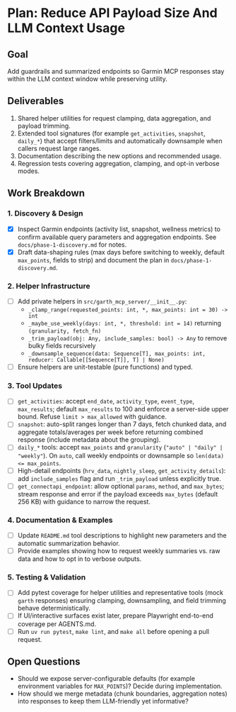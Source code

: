 # Plan: Reduce API Payload Size And LLM Context Usage

## Goal

Add guardrails and summarized endpoints so Garmin MCP responses stay within the
LLM context window while preserving utility.

## Deliverables

1. Shared helper utilities for request clamping, data aggregation, and payload
   trimming.
2. Extended tool signatures (for example `get_activities`, `snapshot`,
   `daily_*`) that accept filters/limits and automatically downsample when
   callers request large ranges.
3. Documentation describing the new options and recommended usage.
4. Regression tests covering aggregation, clamping, and opt-in verbose modes.

## Work Breakdown

### 1. Discovery & Design

- [x] Inspect Garmin endpoints (activity list, snapshot, wellness metrics) to
  confirm available query parameters and aggregation endpoints. See
  `docs/phase-1-discovery.md` for notes.
- [x] Draft data-shaping rules (max days before switching to weekly, default
  `max_points`, fields to strip) and document the plan in
  `docs/phase-1-discovery.md`.

### 2. Helper Infrastructure

- [ ] Add private helpers in `src/garth_mcp_server/__init__.py`:
  - `_clamp_range(requested_points: int, *, max_points: int = 30) -> int`
  - `_maybe_use_weekly(days: int, *, threshold: int = 14)` returning
    `(granularity, fetch_fn)`
  - `_trim_payload(obj: Any, include_samples: bool) -> Any` to remove bulky
    fields recursively
  - `_downsample_sequence(data: Sequence[T], max_points: int,
    reducer: Callable[[Sequence[T]], T] | None)`
- [ ] Ensure helpers are unit-testable (pure functions) and typed.

### 3. Tool Updates

- [ ] `get_activities`: accept `end_date`, `activity_type`, `event_type`,
  `max_results`; default `max_results` to 100 and enforce a server-side upper
  bound. Refuse `limit > max_allowed` with guidance.
- [ ] `snapshot`: auto-split ranges longer than 7 days, fetch chunked data, and
  aggregate totals/averages per week before returning combined response (include
  metadata about the grouping).
- [ ] `daily_*` tools: accept `max_points` and `granularity`
  (`"auto" | "daily" | "weekly"`). On `auto`, call weekly endpoints or
  downsample so `len(data) <= max_points`.
- [ ] High-detail endpoints (`hrv_data`, `nightly_sleep`,
  `get_activity_details`): add `include_samples` flag and run `_trim_payload`
  unless explicitly true.
- [ ] `get_connectapi_endpoint`: allow optional `params`, `method`, and
  `max_bytes`; stream response and error if the payload exceeds `max_bytes`
  (default 256 KB) with guidance to narrow the request.

### 4. Documentation & Examples

- [ ] Update `README.md` tool descriptions to highlight new parameters and the
  automatic summarization behavior.
- [ ] Provide examples showing how to request weekly summaries vs. raw data and
  how to opt in to verbose outputs.

### 5. Testing & Validation

- [ ] Add pytest coverage for helper utilities and representative tools (mock
  `garth` responses) ensuring clamping, downsampling, and field trimming behave
  deterministically.
- [ ] If UI/interactive surfaces exist later, prepare Playwright end-to-end
  coverage per AGENTS.md.
- [ ] Run `uv run pytest`, `make lint`, and `make all` before opening a pull
  request.

## Open Questions

- Should we expose server-configurable defaults (for example environment
  variables for `MAX_POINTS`)? Decide during implementation.
- How should we merge metadata (chunk boundaries, aggregation notes) into
  responses to keep them LLM-friendly yet informative?

